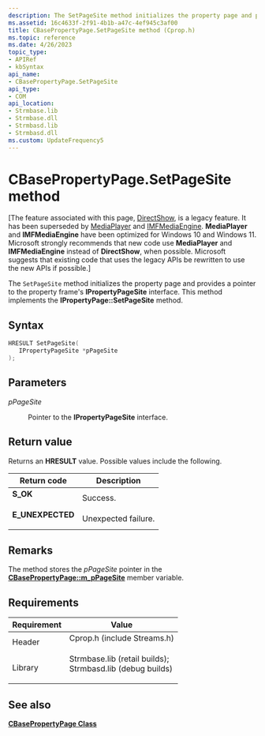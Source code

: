```yaml
---
description: The SetPageSite method initializes the property page and provides a pointer to the property frame's IPropertyPageSite interface. This method implements the IPropertyPage::SetPageSite method.
ms.assetid: 16c4633f-2f91-4b1b-a47c-4ef945c3af00
title: CBasePropertyPage.SetPageSite method (Cprop.h)
ms.topic: reference
ms.date: 4/26/2023
topic_type: 
- APIRef
- kbSyntax
api_name: 
- CBasePropertyPage.SetPageSite
api_type: 
- COM
api_location: 
- Strmbase.lib
- Strmbase.dll
- Strmbasd.lib
- Strmbasd.dll
ms.custom: UpdateFrequency5
---
```


# CBasePropertyPage.SetPageSite method

\[The feature associated with this page, [DirectShow](/windows/win32/directshow/directshow), is a legacy feature. It has been superseded by [MediaPlayer](/uwp/api/Windows.Media.Playback.MediaPlayer) and [IMFMediaEngine](/windows/win32/api/mfmediaengine/nn-mfmediaengine-imfmediaengine). **MediaPlayer** and **IMFMediaEngine** have been optimized for Windows 10 and Windows 11. Microsoft strongly recommends that new code use **MediaPlayer** and **IMFMediaEngine** instead of **DirectShow**, when possible. Microsoft suggests that existing code that uses the legacy APIs be rewritten to use the new APIs if possible.\]

The `SetPageSite` method initializes the property page and provides a pointer to the property frame's **IPropertyPageSite** interface. This method implements the **IPropertyPage::SetPageSite** method.

## Syntax


```C++
HRESULT SetPageSite(
   IPropertyPageSite *pPageSite
);
```



## Parameters

<dl> <dt>

*pPageSite* 
</dt> <dd>

Pointer to the **IPropertyPageSite** interface.

</dd> </dl>

## Return value

Returns an **HRESULT** value. Possible values include the following.



| Return code                                                                                  | Description                    |
|----------------------------------------------------------------------------------------------|--------------------------------|
| <dl> <dt>**S\_OK**</dt> </dl>         | Success.<br/>            |
| <dl> <dt>**E\_UNEXPECTED**</dt> </dl> | Unexpected failure.<br/> |



 

## Remarks

The method stores the *pPageSite* pointer in the [**CBasePropertyPage::m\_pPageSite**](cbasepropertypage-m-ppagesite.md) member variable.

## Requirements



| Requirement | Value |
|--------------------|--------------------------------------------------------------------------------------------------------------------------------------------------------------------------------------------|
| Header<br/>  | <dl> <dt>Cprop.h (include Streams.h)</dt> </dl>                                                                                     |
| Library<br/> | <dl> <dt>Strmbase.lib (retail builds); </dt> <dt>Strmbasd.lib (debug builds)</dt> </dl> |



## See also

<dl> <dt>

[**CBasePropertyPage Class**](cbasepropertypage.md)
</dt> </dl>

 

 




